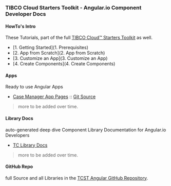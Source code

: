 ### TIBCO Cloud Starters Toolkit - Angular.io Component Developer Docs

#### HowTo's Intro

These Tutorials, part of the full [TIBCO Cloud™ Starters Toolkit](https://tibcosoftware.github.io/TCSToolkit/) as well.

- [1. Getting Started](1. Prerequisites)
- [2. App from Scratch](2. App from Scratch)
- [3. Customize an App](3. Customize an App)
- [4. Create Components](4. Create Components)

#### Apps

Ready to use Angular Apps

- [Case Manager App Pages](https://tibcosoftware.github.io/TCSTK-case-manager-app/) :: [Git Source](https://github.com/TIBCOSoftware/TCSTK-case-manager-app/)

> more to be added over time.

#### Library Docs

auto-generated deep dive Component Library Documentation for Angular.io Developers

- [TC Library Docs](https://tibcosoftware.github.io/TCSTK-Libdocs/)

> more to be added over time.

#### GitHub Repo

full Source and all Libraries in the [TCST Angular GitHub Repository](https://github.com/TIBCOSoftware/TCSTK-Angular/).
